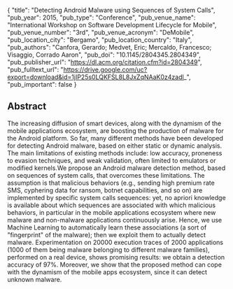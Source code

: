 {
  "title": "Detecting Android Malware using Sequences of System Calls",
  "pub_year": 2015,
  "pub_type": "Conference",
  "pub_venue_name": "International Workshop on Software Development Lifecycle for Mobile",
  "pub_venue_number": "3rd",
  "pub_venue_acronym": "DeMobile",
  "pub_location_city": "Bergamo",
  "pub_location_country": "Italy",
  "pub_authors": "Canfora, Gerardo; Medvet, Eric; Mercaldo, Francesco; Visaggio, Corrado Aaron",
  "pub_doi": "10.1145/2804345.2804349",
  "pub_publisher_url": "https://dl.acm.org/citation.cfm?id=2804349",
  "pub_fulltext_url": "https://drive.google.com/uc?export=download&id=1jIP25s0LQKFSL8L8JxZqNAaK0z4zadl_",
  "pub_important": false
}

## Abstract
The increasing diffusion of smart devices, along with the dynamism of the mobile applications ecosystem, are boosting the production of malware for the Android platform. So far, many different methods have been developed for detecting Android malware, based on either static or dynamic analysis. The main limitations of existing methods include: low accuracy, proneness to evasion techniques, and weak validation, often limited to emulators or modified kernels.We propose an Android malware detection method, based on sequences of system calls, that overcomes these limitations. The assumption is that malicious behaviors (e.g., sending high premium rate SMS, cyphering data for ransom, botnet capabilities, and so on) are implemented by specific system calls sequences: yet, no apriori knowledge is available about which sequences are associated with which malicious behaviors, in particular in the mobile applications ecosystem where new malware and non-malware applications continuously arise. Hence, we use Machine Learning to automatically learn these associations (a sort of "fingerprint" of the malware); then we exploit them to actually detect malware. Experimentation on 20000 execution traces of 2000 applications (1000 of them being malware belonging to different malware families), performed on a real device, shows promising results: we obtain a detection accuracy of 97%. Moreover, we show that the proposed method can cope with the dynamism of the mobile apps ecosystem, since it can detect unknown malware.
